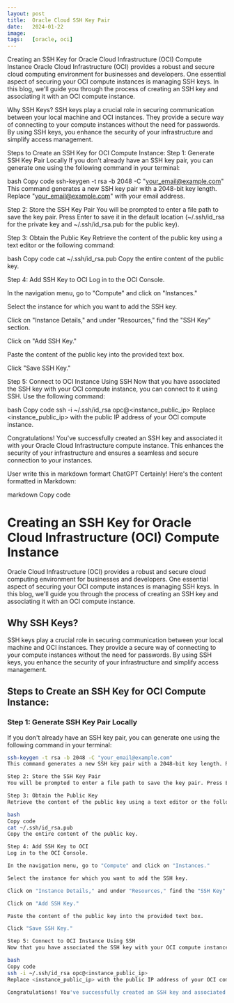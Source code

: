```yaml
---
layout: post
title:  Oracle Cloud SSH Key Pair
date:   2024-01-22
image:  
tags:   [oracle, oci]
---
```

Creating an SSH Key for Oracle Cloud Infrastructure (OCI) Compute Instance
Oracle Cloud Infrastructure (OCI) provides a robust and secure cloud computing environment for businesses and developers. One essential aspect of securing your OCI compute instances is managing SSH keys. In this blog, we'll guide you through the process of creating an SSH key and associating it with an OCI compute instance.

Why SSH Keys?
SSH keys play a crucial role in securing communication between your local machine and OCI instances. They provide a secure way of connecting to your compute instances without the need for passwords. By using SSH keys, you enhance the security of your infrastructure and simplify access management.

Steps to Create an SSH Key for OCI Compute Instance:
Step 1: Generate SSH Key Pair Locally
If you don't already have an SSH key pair, you can generate one using the following command in your terminal:

bash
Copy code
ssh-keygen -t rsa -b 2048 -C "your_email@example.com"
This command generates a new SSH key pair with a 2048-bit key length. Replace "your_email@example.com" with your email address.

Step 2: Store the SSH Key Pair
You will be prompted to enter a file path to save the key pair. Press Enter to save it in the default location (~/.ssh/id_rsa for the private key and ~/.ssh/id_rsa.pub for the public key).

Step 3: Obtain the Public Key
Retrieve the content of the public key using a text editor or the following command:

bash
Copy code
cat ~/.ssh/id_rsa.pub
Copy the entire content of the public key.

Step 4: Add SSH Key to OCI
Log in to the OCI Console.

In the navigation menu, go to "Compute" and click on "Instances."

Select the instance for which you want to add the SSH key.

Click on "Instance Details," and under "Resources," find the "SSH Key" section.

Click on "Add SSH Key."

Paste the content of the public key into the provided text box.

Click "Save SSH Key."

Step 5: Connect to OCI Instance Using SSH
Now that you have associated the SSH key with your OCI compute instance, you can connect to it using SSH. Use the following command:

bash
Copy code
ssh -i ~/.ssh/id_rsa opc@<instance_public_ip>
Replace <instance_public_ip> with the public IP address of your OCI compute instance.

Congratulations! You've successfully created an SSH key and associated it with your Oracle Cloud Infrastructure compute instance. This enhances the security of your infrastructure and ensures a seamless and secure connection to your instances.

User
write this in markdown formart
ChatGPT
Certainly! Here's the content formatted in Markdown:

markdown
Copy code
# Creating an SSH Key for Oracle Cloud Infrastructure (OCI) Compute Instance

Oracle Cloud Infrastructure (OCI) provides a robust and secure cloud computing environment for businesses and developers. One essential aspect of securing your OCI compute instances is managing SSH keys. In this blog, we'll guide you through the process of creating an SSH key and associating it with an OCI compute instance.

## Why SSH Keys?

SSH keys play a crucial role in securing communication between your local machine and OCI instances. They provide a secure way of connecting to your compute instances without the need for passwords. By using SSH keys, you enhance the security of your infrastructure and simplify access management.

## Steps to Create an SSH Key for OCI Compute Instance:

### Step 1: Generate SSH Key Pair Locally

If you don't already have an SSH key pair, you can generate one using the following command in your terminal:

```bash
ssh-keygen -t rsa -b 2048 -C "your_email@example.com"
This command generates a new SSH key pair with a 2048-bit key length. Replace "your_email@example.com" with your email address.

Step 2: Store the SSH Key Pair
You will be prompted to enter a file path to save the key pair. Press Enter to save it in the default location (~/.ssh/id_rsa for the private key and ~/.ssh/id_rsa.pub for the public key).

Step 3: Obtain the Public Key
Retrieve the content of the public key using a text editor or the following command:

bash
Copy code
cat ~/.ssh/id_rsa.pub
Copy the entire content of the public key.

Step 4: Add SSH Key to OCI
Log in to the OCI Console.

In the navigation menu, go to "Compute" and click on "Instances."

Select the instance for which you want to add the SSH key.

Click on "Instance Details," and under "Resources," find the "SSH Key" section.

Click on "Add SSH Key."

Paste the content of the public key into the provided text box.

Click "Save SSH Key."

Step 5: Connect to OCI Instance Using SSH
Now that you have associated the SSH key with your OCI compute instance, you can connect to it using SSH. Use the following command:

bash
Copy code
ssh -i ~/.ssh/id_rsa opc@<instance_public_ip>
Replace <instance_public_ip> with the public IP address of your OCI compute instance.

Congratulations! You've successfully created an SSH key and associated it with your Oracle Cloud Infrastructure compute instance. This enhances the security of your infrastructure and ensures a seamless and secure connection to your instances.
